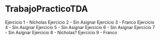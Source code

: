 # TrabajoPracticoTDA
Ejercicio 1 - Nicholas
Ejercicio 2 - Sin Asignar
Ejercicio 3 - Franco
Ejercicio 4 - Sin Asignar
Ejercicio 5 - Sin Asignar
Ejercicio 6 - Sin Asignar
Ejercicio 7 - Sin Asignar
Ejercicio 8 - Nicholas?
Ejercicio 9 - Franco

